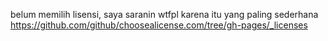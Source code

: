 belum memilih lisensi, saya saranin wtfpl karena itu yang paling sederhana
https://github.com/github/choosealicense.com/tree/gh-pages/_licenses
